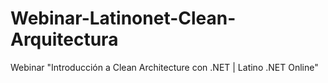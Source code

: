 # Webinar-Latinonet-Clean-Arquitectura
 Webinar "Introducción a Clean Architecture con .NET | Latino .NET Online"
